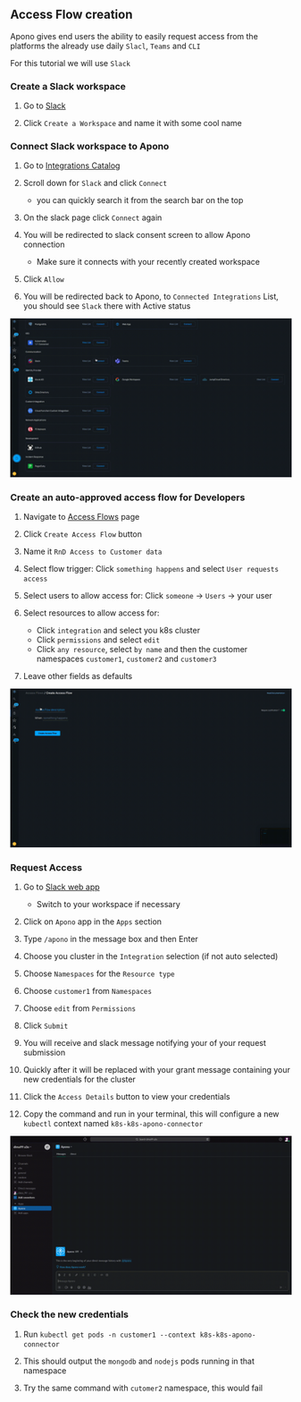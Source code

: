 ## Access Flow creation

Apono gives end users the ability to easily request access from the platforms the already use daily
`Slacl`, `Teams` and `CLI`

For this tutorial we will use `Slack`

### Create a Slack workspace

1. Go to [Slack](https://slack.com/get-started#/landing)

2. Click `Create a Workspace` and name it with some cool name

### Connect Slack workspace to Apono

1. Go to [Integrations Catalog](https://app.apono.io/catalog)

2. Scroll down for `Slack` and click `Connect`

   * you can quickly search it from the search bar on the top

3. On the slack page click `Connect` again

4. You will be redirected to slack consent screen to allow Apono connection

   * Make sure it connects with your recently created workspace

5. Click `Allow`

6. You will be redirected back to Apono, to `Connected Integrations` List, you should see `Slack` there with Active status

![connect_slack.gif](./gifs/connect_slack.gif)

### Create an auto-approved access flow for Developers

1. Navigate to [Access Flows](https://app.apono.io/access-flows) page

2. Click `Create Access Flow` button

3. Name it `RnD Access to Customer data`

4. Select flow trigger: Click `something happens` and select `User requests access`

5. Select users to allow access for: Click `someone` -> `Users` -> your user

6. Select resources to allow access for:

   * Click `integration` and select you k8s cluster
   * Click `permissions` and select `edit`
   * Click `any resource`, select `by name` and then the customer namespaces `customer1`, `customer2` and `customer3`

7. Leave other fields as defaults

![create_automatic_access_flow.gif](./gifs/create_automatic_access_flow.gif)

### Request Access

1. Go to [Slack web app](https://slack.com/)

   * Switch to your workspace if necessary

2. Click on `Apono` app in the `Apps` section

3. Type `/apono` in the message box and then Enter

4. Choose you cluster in the `Integration` selection (if not auto selected)

5. Choose `Namespaces` for the `Resource type`

6. Choose `customer1` from `Namespaces`

7. Choose `edit` from `Permissions`

8. Click `Submit`

9. You will receive and slack message notifying your of your request submission

10. Quickly after it will be replaced with your grant message containing your new credentials for the cluster

11. Click the `Access Details` button to view your credentials

12. Copy the command and run in your terminal, this will configure a new `kubectl` context named `k8s-k8s-apono-connector`

![request_from_slack_1.gif](./gifs/request_from_slack_1.gif)

### Check the new credentials

1. Run `kubectl get pods -n customer1 --context k8s-k8s-apono-connector`

2. This should output the `mongodb` and `nodejs` pods running in that namespace

3. Try the same command with `cutomer2` namespace, this would fail
